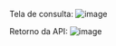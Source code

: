 Tela de consulta:
![image](https://github.com/user-attachments/assets/ab5ddd76-bc01-4c2f-8852-580d6ed6a5a1)

Retorno da API:
![image](https://github.com/user-attachments/assets/ed109c7b-02e0-4e5d-9d58-cdad78bd7a2a)
